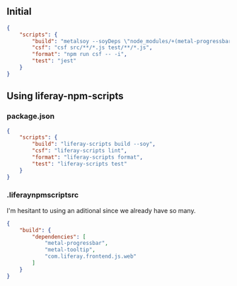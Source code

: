 ## Initial

```json
{
	"scripts": {
		"build": "metalsoy --soyDeps \"node_modules/+(metal-progressbar|metal-tooltip|com.liferay.frontend.js.web)/**/*.soy\" && cross-env NODE_ENV=production babel --source-maps -d classes/META-INF/resources src/main/resources/META-INF/resources && liferay-npm-bundler && npm run cleanSoy",
		"csf": "csf src/**/*.js test/**/*.js",
		"format": "npm run csf -- -i",
		"test": "jest"
	}
}
```

## Using liferay-npm-scripts

### package.json

```json
{
	"scripts": {
		"build": "liferay-scripts build --soy",
		"csf": "liferay-scripts lint",
		"format": "liferay-scripts format",
		"test": "liferay-scripts test"
	}
}
```

### .liferaynpmscriptsrc

I'm hesitant to using an aditional since we already have so many.

```json
{
	"build": {
		"dependencies": [
			"metal-progressbar",
			"metal-tooltip",
			"com.liferay.frontend.js.web"
		]
	}
}
```
